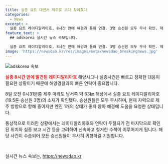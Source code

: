 ```yaml
---
title: 실종 요트 대만서 제주로 오다 찾아졌다
categories:
  - News
excerpt: >
  실종 요트 레이디알리아호, 8시간 만에 해경과 통화 연결. 3명 승선원 모두 무사 확인. 제주해양경찰청은 자력 항해 중인 요트의 상태를 파악 중. 60대 한국인 3명 탑승, 대만에서 출발해 제주 도착 예정이었으나 6일 이후 연락 두절. 해경은 수색 작업 동원해 발견. 현재 안전조치 중.
feature_text: >
  ## adskorea 실시간 뉴스 속보입니다.

  실종 요트 레이디알리아호, 8시간 만에 해경과 통화 연결. 3명 승선원 모두 무사 확인. 제주해양경찰청은 자력 항해 중인 요트의 상태를 파악 중. 60대 한국인 3명 탑승, 대만에서 출발해 제주 도착 예정이었으나 6일 이후 연락 두절. 해경은 수색 작업 동원해 발견. 현재 안전조치 중.
image: 'https://newsdao.kr/res/images/meta/newsdao_breakingnews.jpg'
---
```


<p><img src="https://newsdao.kr/res/images/meta/newsdao_breakingnews.jpg" alt="adskorea 속보" /></p>

<p><b><span style="color: #ee2323;">실종 8시간 만에 발견된 레이디알리아호</span></b>
해양사고나 실종사건은 빠르고 정확한 대응이 필요한 상황이기 때문에 해양경찰과의 빠른 연락이 중요합니다.</p>

<p>8일 오전 0시31분쯤 제주 마라도 남서쪽 약 63㎞ 해상에서 실종 요트 레이디알리아호(19.5톤·승선원 3명)의 소재가 확인됐다. 승선원들은 모두 무사하며, 현재 자력으로 제주 방향으로 항해 중이지만 엔진 1개의 상태가 좋지 않아 해경에 도움을 요청한 상태입니다.</p>

<p>통상적으로 이러한 상황에서는 레이디알리아호와 연락이 두절되기 전 마지막으로 확인된 위치와 실종 보고 시간 등을 고려하여 신속하고 철저한 수색이 이루어지게 됩니다. 해당 사건이 수습되어 모든 승선원들이 무사히 귀항하길 기원합니다. <p data-ke-size="size16">&nbsp;</p></p>
실시간 뉴스 속보는, <a href="https://newsdao.kr" rel="dofollow">https://newsdao.kr</a>


